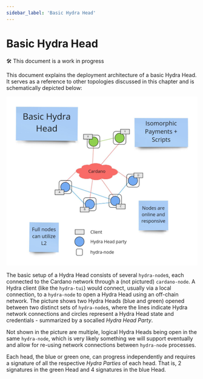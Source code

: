 ```yaml
---
sidebar_label: 'Basic Hydra Head'
---
```


# Basic Hydra Head

:hammer_and_wrench: This document is a work in progress

This document explains the deployment architecture of a basic Hydra Head. It
serves as a reference to other topologies discussed in this chapter and is
schematically depicted below:

![Basic Hydra Head](./basic-hydra-head.jpg)

The basic setup of a Hydra Head consists of several `hydra-node`s, each connected to the Cardano network through a (not pictured) `cardano-node`. A Hydra client (like the `hydra-tui`) would connect, usually via a local connection, to a `hydra-node` to open a Hydra Head using an off-chain network. The picture shows two Hydra Heads (blue and green) opened between two distinct sets of `hydra-node`s, where the lines indicate Hydra network connections and circles represent a Hydra Head state and credentials - summarized by a socalled *Hydra Head Party*. 

Not shown in the picture are multiple, logical Hydra Heads being open in the same `hydra-node`, which is very likely something we will support eventually and allow for re-using network connections between `hydra-node` processes.

Each head, the blue or green one, can progress independently and requires a signature of all the respective *Hydra Parties* of each head. That is, 2 signatures in the green Head and 4 signatures in the blue Head.

